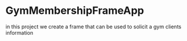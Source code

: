 # GymMembershipFrameApp
in this project we create a frame  that can be used to solicit a gym clients information

